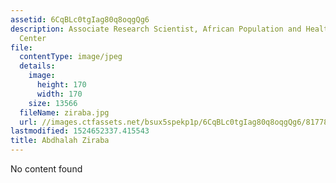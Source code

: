 ```yaml
---
assetid: 6CqBLc0tgIag80q8oqgQg6
description: Associate Research Scientist, African Population and Health Research
  Center
file:
  contentType: image/jpeg
  details:
    image:
      height: 170
      width: 170
    size: 13566
  fileName: ziraba.jpg
  url: //images.ctfassets.net/bsux5spekp1p/6CqBLc0tgIag80q8oqgQg6/817785bbfbdd685b53dd1bab52b994a8/ziraba.jpg
lastmodified: 1524652337.415543
title: Abdhalah Ziraba
---
```

No content found